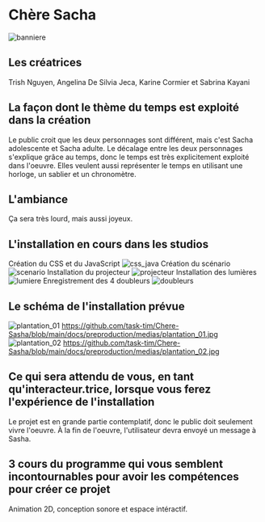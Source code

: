 # Chère Sacha
![banniere](medias/banniere.png)
## Les créatrices
Trish Nguyen, Angelina De Silvia Jeca, Karine Cormier et Sabrina Kayani

## La façon dont le thème du temps est exploité dans la création
Le public croit que les deux personnages sont différent, mais c'est Sacha adolescente et Sacha adulte. Le décalage entre les deux personnages s'explique grâce au temps, donc le temps est très explicitement exploité dans l'oeuvre. Elles veulent aussi représenter le temps en utilisant une horloge, un sablier et un chronomètre.

## L'ambiance
Ça sera très lourd, mais aussi joyeux.

## L'installation en cours dans les studios
Création du CSS et du JavaScript
![css_java](medias/css_java.jpeg)
Création du scénario
![scenario](medias/scenario.png)
Installation du projecteur
![projecteur](medias/projecteur.jpeg)
Installation des lumières
![lumiere](medias/lumiere.jpeg)
Enregistrement des 4 doubleurs
![doubleurs](medias/doubleurs.jpeg)
## Le schéma de l'installation prévue
![plantation_01](medias/plantation_01.jpeg)
https://github.com/task-tim/Chere-Sasha/blob/main/docs/preproduction/medias/plantation_01.jpg
![plantation_02](medias/plantation_02.jpeg)
https://github.com/task-tim/Chere-Sasha/blob/main/docs/preproduction/medias/plantation_02.jpg
## Ce qui sera attendu de vous, en tant qu'interacteur.trice, lorsque vous ferez l'expérience de l'installation
Le projet est en grande partie contemplatif, donc le public doit seulement vivre l'oeuvre. À la fin de l'oeuvre, l'utilisateur devra envoyé un message à Sasha.

## 3 cours du programme qui vous semblent incontournables pour avoir les compétences pour créer ce projet
Animation 2D, conception sonore et espace intéractif.
